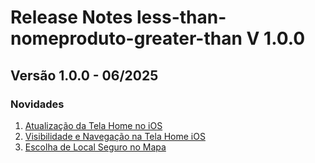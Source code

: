 # Release Notes less-than-nomeproduto-greater-than V 1.0.0

## **Versão 1.0.0 - 06/2025**


### **Novidades**

1. [Atualização da Tela Home no iOS](Atualização-Da-Tela-Home-No-Ios.md)
2. [Visibilidade e Navegação na Tela Home iOS](Visibilidade-E-Navegação-Na-Tela-Home-Ios.md)
3. [Escolha de Local Seguro no Mapa](Escolha-De-Local-Seguro-No-Mapa.md)
